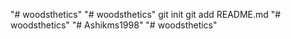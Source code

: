 "# woodsthetics" 
"# woodsthetics"  git init git add README.md
"# woodsthetics" 
"# Ashikms1998" 
"# woodsthetics" 
